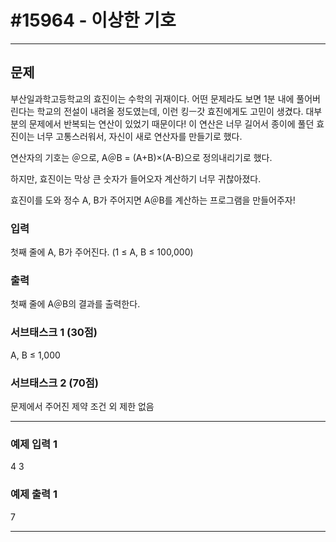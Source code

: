 # #15964 - 이상한 기호

---

## 문제
부산일과학고등학교의 효진이는 수학의 귀재이다. 어떤 문제라도 보면 1분 내에 풀어버린다는 학교의 전설이 내려올 정도였는데, 이런 킹ㅡ갓 효진에게도 고민이 생겼다. 대부분의 문제에서 반복되는 연산이 있었기 때문이다! 이 연산은 너무 길어서 종이에 풀던 효진이는 너무 고통스러워서, 자신이 새로 연산자를 만들기로 했다.

연산자의 기호는 ＠으로, A＠B = (A+B)×(A-B)으로 정의내리기로 했다.

하지만, 효진이는 막상 큰 숫자가 들어오자 계산하기 너무 귀찮아졌다.

효진이를 도와 정수 A, B가 주어지면 A＠B를 계산하는 프로그램을 만들어주자!

### 입력
첫째 줄에 A, B가 주어진다. (1 ≤ A, B ≤ 100,000)

### 출력
첫째 줄에 A＠B의 결과를 출력한다.

### 서브태스크 1 (30점)
A, B ≤ 1,000

### 서브태스크 2 (70점)
문제에서 주어진 제약 조건 외 제한 없음

---

### 예제 입력 1
4 3

### 예제 출력 1
7

---

